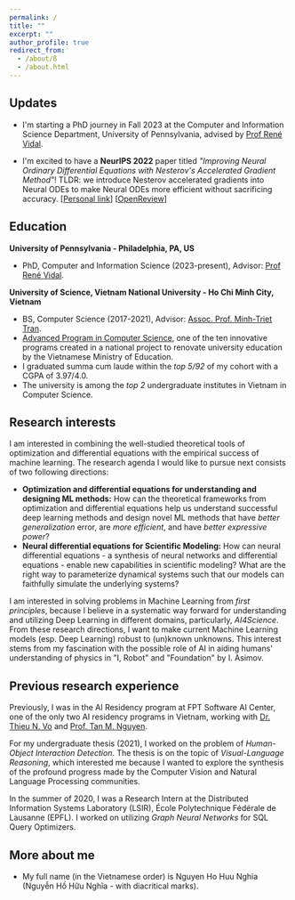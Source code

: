 ```yaml
---
permalink: /
title: ""
excerpt: ""
author_profile: true
redirect_from: 
  - /about/ß
  - /about.html
---
```

## Updates
- I'm starting a PhD journey in Fall 2023 at the Computer and Information Science Department, University of Pennsylvania, advised by [Prof René Vidal](http://www.vision.jhu.edu/rvidal.html).
<!-- - I'm currently at NeurIPS 2022 in-person week in New Orleans. Please let me know if you want to chat! -->
- I'm excited to have a **NeurIPS 2022** paper titled *"Improving Neural Ordinary Differential Equations with Nesterov's Accelerated Gradient Method"*! TLDR: we introduce Nesterov accelerated gradients into Neural ODEs to make Neural ODEs more efficient without sacrificing accuracy. \[[Personal link](http://nghiahhnguyen.github.io/publication/2022-09-15-neurips2022-NesterovNODE)\] \[[OpenReview](https://openreview.net/forum?id=-OfK_B9Q5hI)\]

<!-- ## General -->

<!-- **I'm looking for a Ph.D. position in Fall 2023 on the topic of Machine Learning and AI/ML for Sciences.** -->

## Education
**University of Pennsylvania - Philadelphia, PA, US**
- PhD, Computer and Information Science (2023-present), Advisor: [Prof René Vidal](http://www.vision.jhu.edu/rvidal.html).

**University of Science, Vietnam National University - Ho Chi Minh City, Vietnam**
  - BS, Computer Science (2017-2021), Advisor: [Assoc. Prof. Minh-Triet Tran](https://www.fit.hcmus.edu.vn/~tmtriet/).
  - [Advanced Program in Computer Science](https://www.ctdb.hcmus.edu.vn/en/academic-programs/advanced-program-in-computer-science/), one of the ten innovative programs created in a national project to renovate university education by the Vietnamese Ministry of Education.
  - I graduated summa cum laude within the *top 5/92* of my cohort with a CGPA of 3.97/4.0.
  - The university is among the *top 2* undergraduate institutes in Vietnam in Computer Science.

## Research interests
I am interested in combining the well-studied theoretical tools of optimization and differential equations with the empirical success of machine learning. The research agenda I would like to pursue next consists of two following directions:
  - **Optimization and differential equations for understanding and designing ML methods:** How can the theoretical frameworks from optimization and differential equations help us understand successful deep learning methods and design novel ML methods that have *better generalization* error, are *more efficient*, and have *better expressive power*?
  - **Neural differential equations for Scientific Modeling:** How can neural differential equations - a synthesis of neural networks and differential equations - enable new capabilities in scientific modeling? What are the right way to parameterize dynamical systems such that our models can faithfully simulate the underlying systems?

I am interested in solving problems in Machine Learning from *first principles*, because I believe in a systematic way forward for understanding and utilizing Deep Learning in different domains, particularly, *AI4Science*. From these research directions, I want to make current Machine Learning models (esp. Deep Learning) robust to (un)known unknowns. This interest stems from my fascination with the possible role of AI in aiding humans' understanding of physics in "I, Robot" and "Foundation" by I. Asimov.

## Previous research experience
Previously, I was in the AI Residency program at FPT Software AI Center, one of the only two AI residency programs in Vietnam, working with [Dr. Thieu N. Vo](https://sites.google.com/tdtu.edu.vn/vongocthieu) and [Prof. Tan M. Nguyen](https://tanmnguyen89.github.io/). 

For my undergraduate thesis (2021), I worked on the problem of *Human-Object Interaction Detection*. The thesis is on the topic of *Visual-Language Reasoning*, which interested me because I wanted to explore the synthesis of the profound progress made by the Computer Vision and Natural Language Processing communities.

In the summer of 2020, I was a Research Intern at the Distributed Information Systems Laboratory (LSIR), École Polytechnique Fédérale de Lausanne (EPFL). I worked on utilizing *Graph Neural Networks* for SQL Query Optimizers.

## More about me
- My full name (in the Vietnamese order) is Nguyen Ho Huu Nghia (Nguyễn Hồ Hữu Nghĩa - with diacritical marks).

<!-- This is the front page of a website that is powered by the [academicpages template](https://github.com/academicpages/academicpages.github.io) and hosted on GitHub pages. [GitHub pages](https://pages.github.com) is a free service in which websites are built and hosted from code and data stored in a GitHub repository, automatically updating when a new commit is made to the respository. This template was forked from the [Minimal Mistakes Jekyll Theme](https://mmistakes.github.io/minimal-mistakes/) created by Michael Rose, and then extended to support the kinds of content that academics have: publications, talks, teaching, a portfolio, blog posts, and a dynamically-generated CV. You can fork [this repository](https://github.com/academicpages/academicpages.github.io) right now, modify the configuration and markdown files, add your own PDFs and other content, and have your own site for free, with no ads! An older version of this template powers my own personal website at [stuartgeiger.com](http://stuartgeiger.com), which uses [this Github repository](https://github.com/staeiou/staeiou.github.io).

A data-driven personal website
======
Like many other Jekyll-based GitHub Pages templates, academicpages makes you separate the website's content from its form. The content & metadata of your website are in structured markdown files, while various other files constitute the theme, specifying how to transform that content & metadata into HTML pages. You keep these various markdown (.md), YAML (.yml), HTML, and CSS files in a public GitHub repository. Each time you commit and push an update to the repository, the [GitHub pages](https://pages.github.com/) service creates static HTML pages based on these files, which are hosted on GitHub's servers free of charge.

Many of the features of dynamic content management systems (like Wordpress) can be achieved in this fashion, using a fraction of the computational resources and with far less vulnerability to hacking and DDoSing. You can also modify the theme to your heart's content without touching the content of your site. If you get to a point where you've broken something in Jekyll/HTML/CSS beyond repair, your markdown files describing your talks, publications, etc. are safe. You can rollback the changes or even delete the repository and start over -- just be sure to save the markdown files! Finally, you can also write scripts that process the structured data on the site, such as [this one](https://github.com/academicpages/academicpages.github.io/blob/master/talkmap.ipynb) that analyzes metadata in pages about talks to display [a map of every location you've given a talk](https://academicpages.github.io/talkmap.html).

Getting started
======
1. Register a GitHub account if you don't have one and confirm your e-mail (required!)
1. Fork [this repository](https://github.com/academicpages/academicpages.github.io) by clicking the "fork" button in the top right. 
1. Go to the repository's settings (rightmost item in the tabs that start with "Code", should be below "Unwatch"). Rename the repository "[your GitHub username].github.io", which will also be your website's URL.
1. Set site-wide configuration and create content & metadata (see below -- also see [this set of diffs](http://archive.is/3TPas) showing what files were changed to set up [an example site](https://getorg-testacct.github.io) for a user with the username "getorg-testacct")
1. Upload any files (like PDFs, .zip files, etc.) to the files/ directory. They will appear at https://[your GitHub username].github.io/files/example.pdf.  
1. Check status by going to the repository settings, in the "GitHub pages" section

Site-wide configuration
------
The main configuration file for the site is in the base directory in [_config.yml](https://github.com/academicpages/academicpages.github.io/blob/master/_config.yml), which defines the content in the sidebars and other site-wide features. You will need to replace the default variables with ones about yourself and your site's github repository. The configuration file for the top menu is in [_data/navigation.yml](https://github.com/academicpages/academicpages.github.io/blob/master/_data/navigation.yml). For example, if you don't have a portfolio or blog posts, you can remove those items from that navigation.yml file to remove them from the header. 

Create content & metadata
------
For site content, there is one markdown file for each type of content, which are stored in directories like _publications, _talks, _posts, _teaching, or _pages. For example, each talk is a markdown file in the [_talks directory](https://github.com/academicpages/academicpages.github.io/tree/master/_talks). At the top of each markdown file is structured data in YAML about the talk, which the theme will parse to do lots of cool stuff. The same structured data about a talk is used to generate the list of talks on the [Talks page](https://academicpages.github.io/talks), each [individual page](https://academicpages.github.io/talks/2012-03-01-talk-1) for specific talks, the talks section for the [CV page](https://academicpages.github.io/cv), and the [map of places you've given a talk](https://academicpages.github.io/talkmap.html) (if you run this [python file](https://github.com/academicpages/academicpages.github.io/blob/master/talkmap.py) or [Jupyter notebook](https://github.com/academicpages/academicpages.github.io/blob/master/talkmap.ipynb), which creates the HTML for the map based on the contents of the _talks directory).

**Markdown generator**

I have also created [a set of Jupyter notebooks](https://github.com/academicpages/academicpages.github.io/tree/master/markdown_generator
) that converts a CSV containing structured data about talks or presentations into individual markdown files that will be properly formatted for the academicpages template. The sample CSVs in that directory are the ones I used to create my own personal website at stuartgeiger.com. My usual workflow is that I keep a spreadsheet of my publications and talks, then run the code in these notebooks to generate the markdown files, then commit and push them to the GitHub repository.

How to edit your site's GitHub repository
------
Many people use a git client to create files on their local computer and then push them to GitHub's servers. If you are not familiar with git, you can directly edit these configuration and markdown files directly in the github.com interface. Navigate to a file (like [this one](https://github.com/academicpages/academicpages.github.io/blob/master/_talks/2012-03-01-talk-1.md) and click the pencil icon in the top right of the content preview (to the right of the "Raw | Blame | History" buttons). You can delete a file by clicking the trashcan icon to the right of the pencil icon. You can also create new files or upload files by navigating to a directory and clicking the "Create new file" or "Upload files" buttons. 

Example: editing a markdown file for a talk
![Editing a markdown file for a talk](/images/editing-talk.png)

For more info
------
More info about configuring academicpages can be found in [the guide](https://academicpages.github.io/markdown/). The [guides for the Minimal Mistakes theme](https://mmistakes.github.io/minimal-mistakes/docs/configuration/) (which this theme was forked from) might also be helpful. -->
